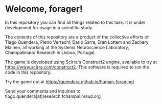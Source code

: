 # Welcome, forager!

In this repository you can find all things related to this task. It is under development for usage in a scientific study.

The contents of this repository are a product of the collective efforts of Tiago Quendera, Pietro Vertechi, Dario Sarra, Eran Lottem and Zachary Mainen, all working at the Systems Neuroscience Laboratory, Champalimaud Research in Lisboa, Portugal.

The game is developed using Scirra's Construct2 engine, available to try at https://www.scirra.com/construct2. This software is required to run the code in this repository.

Try the game out at https://quendera.github.io/human-foraging/

Send your comments and inquiries to tiago.quendera[at]research.fchampalimaud.org

